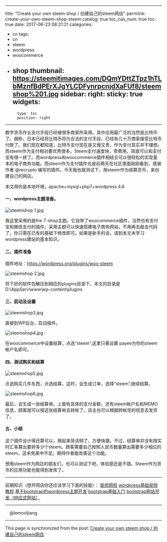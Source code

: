 
---
title: "Create your own steem shop / 创建自己的steem网店"
permlink: create-your-own-steem-shop-steem
catalog: true
toc_nav_num: true
toc: true
date: 2017-06-23 08:21:21
categories:
- cn
tags:
- cn
- steem
- wordpress
- woocommerce
- shop
thumbnail: https://steemitimages.com/DQmYDttZTpz1hTLbMznfBdPErXJgYLCDFynrpcnjdXaFUf8/steemshop%201.jpg
sidebar:
    right:
        sticky: true
widgets:
    -
        type: toc
        position: right
---


数字货币作业支付手段已经被很多商家所采用。其中应用最广泛的当然是比特币了。据称，日本已经将比特币将为合法的支付手段，已经有几十万商家接受比特币付款了。我们现在都知道，比特币支付现在是又慢又贵，作为支付其实并不理想。而steem作为支付相对要优秀很多。Steem支付速度快，零费用，简直可以和支付宝有得一拼了。而wordpress和woocommerce插件相结合可以很轻松的实现基本的电子商务功能。而steem作为支付插件也是前两天在社区里面刚刚看到，感谢作者 @recrypto 编写的插件。今天我也就测试下，用steem作为结算货币，来创建自己的网店。

本文用的是本地环境，apache+mysql+php7+wordpress 4.8

#### 一、wordpress主题准备。

![steemshop 1.jpg](https://steemitimages.com/DQmYDttZTpz1hTLbMznfBdPErXJgYLCDFynrpcnjdXaFUf8/steemshop%201.jpg)

我这里采用的是the 7-shop主题。它自带了woocommerce插件，当然也有支付宝和微信支付的插件。采用主题可以快速搭建电子商务网站，不用再去敲击代码了。你只需在已有的基础下修改即可。如果是新手的话，请到本文末学习wordpress建站的基本知识。

#### 二、插件准备

插件地址：https://wordpress.org/plugins/woo-steem

![steemshop 2.jpg](https://steemitimages.com/DQmW67h1AR5D4ddpwQ2nqr5kykteT8qK1vvPtUckEx6aNCw/steemshop%202.jpg)

将下好的软件包解压到相应的plugins目录下，本文的目录是 D:\AppServ\www\wp-content\plugins

#### 三、启动及设置

![steemshop3.jpg](https://steemitimages.com/DQmSctRK9txyKiSYWPwr5sEpcyk5ofuLvKbrRfKR7enAdCQ/steemshop3.jpg)

直接到WP后台，启动插件。

![steemshop4.jpg](https://steemitimages.com/DQmUYqjsKH4JhmpHwBnVJpAqw7Dt1mWGBudD9srQ7Q1A4U1/steemshop4.jpg)

在woocommerce中设置结算，点选“steem”,这里只需设置 payee为你的steem帐户名即可。

#### 四、测试购买和结算

![steemshop5.jpg](https://steemitimages.com/DQme7rbwU8Vf7kiDk3yAWpnnJ1ZZCErZSMMmvVmKjjfuTCJ/steemshop5.jpg)

点选购买几件东西，点选结算。这时，会生成订单，选择“steem”,继续结算。

![steemshop6.jpg](https://steemitimages.com/DQmTFAV8DFymvoJEMLoUiEbTeGqterSowF78fHqC82anLe5/steemshop6.jpg)

最后，会生成一张结算单。上面有具体的支付金额，还有steem帐户名和MEMO信息，顾客就可以按这张结算单去转帐了。店主也可以根据转帐完的信息去发货了。

#### 五、小结

这个插件设计得还算可以，用起来简洁明了，方便快捷。不过，结算单并没有按实时汇率算出要转多少个steem。顾客需要自己按照人民币数量算出需要多少相应的steem，这未免美中不足。期待作者能改善这个功能。

想用steem作为网店的朋友们，也可以测试下吧，体验感还是不错。Steem作为货币的应用功能也能得到发挥了。

  ****
前期知识（想开网店你还应该学习下面的技能）：
[我师网校](https://chuanke.baidu.com/s2256159.html)
[wordpress基础视频教程](https://chuanke.baidu.com/v2256159-214806-1356771.html)
[基于bootstrap的wordpress主题开发](https://chuanke.baidu.com/2256159-221340.html)
[bootstrap基础入门]( https://chuanke.baidu.com/v2256159-220381-1439693.html)
[bootstrap网站开发（响应式网站）](https://chuanke.baidu.com/2256159-220824.html)


  ****
　@lemooljiang

- - -

This page is synchronized from the post: [Create your own steem shop / 创建自己的steem网店](https://steemit.com/@lemooljiang/create-your-own-steem-shop-steem)
